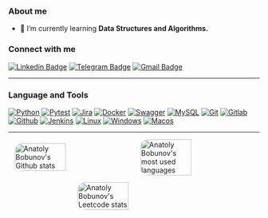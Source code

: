 ### About me

- 🌱 I’m currently learning **Data Structures and Algorithms.**

### Connect with me
[![Linkedin Badge](https://img.shields.io/badge/-anatolybobunov-blue?style=flat&logo=Linkedin&logoColor=white&link=https://www.linkedin.com/in/anatolybobunov/)](https://www.linkedin.com/in/anatolybobunov/)
[![Telegram Badge](https://img.shields.io/badge/-anatoly_bobunov-white?style=flat&logo=Telegram&logoColor=blue&link=https://t.me/anatoly_bobunov)](https://t.me/anatoly_bobunov)
[![Gmail Badge](https://img.shields.io/badge/-dev.bobunov@gmail.com-red?style=flat&logo=Gmail&logoColor=white&link=mailto:dev.bobunov@gmail.com)](mailto:dev.bobunov@gmail.com)

---

### Language and Tools

[![Python](https://img.shields.io/badge/Python-eeeeee?style=flat&logo=python&logoColor=3776AB)](https://www.python.org)
[![Pytest](https://img.shields.io/badge/Pytest-eeeeee?style=flat&logo=pytest&logoColor=0A9EDC)](https://docs.pytest.org/en/latest/)
[![Jira](https://img.shields.io/badge/Jira-eeeeee?style=flat&logo=jira&logoColor=136be1)](https://www.atlassian.com/software/jira)
[![Docker](https://img.shields.io/badge/Docker-eeeeee?style=flat&logo=docker&logoColor=2496ED)](https://www.docker.com)
[![Swagger](https://img.shields.io/badge/Swagger-eeeeee?style=flat&logo=swagger)](https://swagger.io)
[![MySQL](https://img.shields.io/badge/MySQL-eeeeee?style=flat&logo=mysql&logoColor=00618a)](https://www.mysql.com)
[![Git](https://img.shields.io/badge/Git-eeeeee?style=flat&logo=git)](https://en.wikipedia.org/wiki/Git)
[![Gitlab](https://img.shields.io/badge/Gitlab-eeeeee?style=flat&logo=gitlab)](https://about.gitlab.com)
[![Github](https://img.shields.io/badge/Github-eeeeee?style=flat&logo=github)](https://github.com)
[![Jenkins](https://img.shields.io/badge/Jenkins-eeeeee?style=flat&logo=jenkins)](https://www.jenkins.io)
[![Linux](https://img.shields.io/badge/Linux-eeeeee?style=flat&logo=linux)](https://en.wikipedia.org/wiki/Linux)
[![Windows](https://img.shields.io/badge/Windows-eeeeee?style=flat&logo=windows&logoColor=00618a)](https://en.wikipedia.org/wiki/Microsoft_Windows)
[![Macos](https://img.shields.io/badge/Macos-eeeeee?style=flat&logo=macos&logoColor=gray)](https://en.wikipedia.org/wiki/MacOS)

---

<p style="display: flex; justify-content: center">
<img style="border-radius: 15px; margin: auto;" alt="Anatoly Bobunov's Github stats" width="45%" height="100%" src="https://github-readme-stats.vercel.app/api?username=AnatolyBobunov&show_icons=true&theme=default#gh-light-mode-only" />
<img style="border-radius: 15px; margin: auto;" alt="Anatoly Bobunov's most used languages" width="45%" height="100%" src="https://github-readme-stats.vercel.app/api/top-langs/?username=AnatolyBobunov&layout=compact" /> 
</p>
<p style="display: flex; justify-content: center">
<img style="border-radius: 15px; margin: auto;" alt="Anatoly Bobunov's Leetcode stats" width="45%" height="100%" src="https://leetcard.jacoblin.cool/AnatolyBobunov?theme=light" />
</p>
